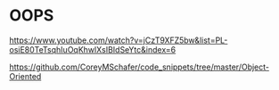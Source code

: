 # OOPS


https://www.youtube.com/watch?v=jCzT9XFZ5bw&list=PL-osiE80TeTsqhIuOqKhwlXsIBIdSeYtc&index=6

https://github.com/CoreyMSchafer/code_snippets/tree/master/Object-Oriented
